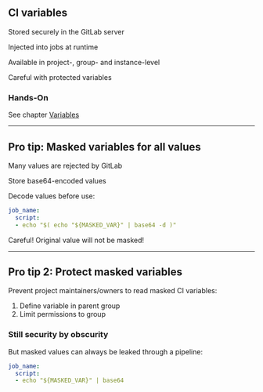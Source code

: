 <!-- .slide: id="gitlab_ci_variables" -->

## CI variables

Stored securely in the GitLab server

Injected into jobs at runtime

Available in project-, group- and instance-level

Careful with protected variables

### Hands-On

See chapter [Variables](/hands-on/2023-11-30/020_variables/exercise/)

---

## Pro tip: Masked variables for all values

Many values are rejected by GitLab

Store base64-encoded values

Decode values before use:

```yaml
job_name:
  script:
  - echo "$( echo "${MASKED_VAR}" | base64 -d )"
```

Careful! Original value will not be masked!

---

## Pro tip 2: Protect masked variables

Prevent project maintainers/owners to read masked CI variables:

1. Define variable in parent group
2. Limit permissions to group

### Still security by obscurity

But masked values can always be leaked through a pipeline:

```yaml
job_name:
  script:
  - echo "${MASKED_VAR}" | base64
```
